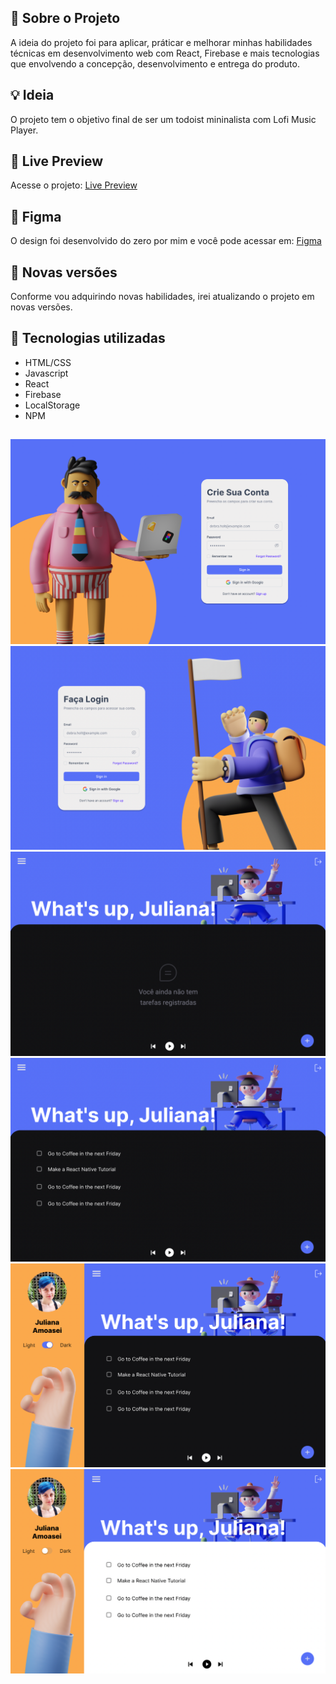 ## 🚀 Sobre o Projeto
A ideia do projeto foi para aplicar, práticar e melhorar minhas habilidades técnicas em desenvolvimento web com React, Firebase e mais tecnologias que envolvendo a concepção, desenvolvimento e entrega do produto.

## 💡 Ideia
O projeto tem o objetivo final de ser um todoist mininalista com Lofi Music Player.

## 🚀 Live Preview
Acesse o projeto: [Live Preview](https://doing-dev.vercel.app)

## 🚀 Figma
O design foi desenvolvido do zero por mim e você pode acessar em: [Figma](https://www.figma.com/file/tID5banMXZwmzG4rwFNW6Z/todo.dev?node-id=0%3A1)

## 🚀 Novas versões
Conforme vou adquirindo novas habilidades, irei atualizando o projeto em novas versões. 

## 🚀 Tecnologias utilizadas
- HTML/CSS
- Javascript
- React
- Firebase
- LocalStorage
- NPM
##
<img src="./public/screenshots/image1.png" alt="App Screenshot 1">
<img src="./public/screenshots/image2.png" alt="App Screenshot 1">
<img src="./public/screenshots/image3.png" alt="App Screenshot 1">
<img src="./public/screenshots/image4.png" alt="App Screenshot 1">
<img src="./public/screenshots/image5.png" alt="App Screenshot 1">
<img src="./public/screenshots/image6.png" alt="App Screenshot 1">